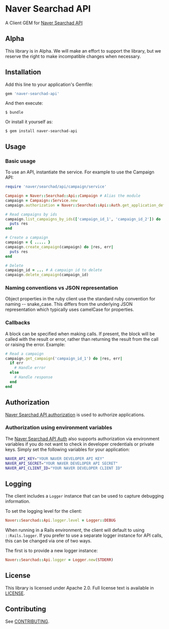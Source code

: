 # Naver Searchad API

A Client GEM for [Naver Searchad API](http://naver.github.io/searchad-apidoc/#/guides)

## Alpha

This library is in Alpha. We will make an effort to support the library, but we reserve the right to make incompatible
changes when necessary.

## Installation

Add this line to your application's Gemfile:

```ruby
gem 'naver-searchad-api'
```

And then execute:

    $ bundle

Or install it yourself as:

    $ gem install naver-searchad-api

## Usage

### Basic usage

To use an API, instantiate the service. For example to use the Campaign API:

```ruby
require 'naver/searchad/api/campaign/service'

Campaign = Naver::Searchad::Api::Campaign # Alias the module
campaign = Campaign::Service.new
campaign.authorization = Naver::Searchad::Api::Auth.get_application_default # See Below Authorization

# Read campaigns by ids
campaign.list_campaigns_by_ids(['campaign_id_1', 'campaign_id_2']) do |res, err|
  puts res
end

# Create a campaign
campaign = { ..... }
campaign.create_campaign(campaign) do |res, err|
  puts res
end

# Delete
campaign_id = ... # A campaign id to delete
campaign.delete_campaign(campaign_id)
```

### Naming conventions vs JSON representation

Object properties in the ruby client use the standard ruby convention for naming -- snake_case. This differs from the underlying JSON representation which typically uses camelCase for properties.


### Callbacks

A block can be specified when making calls. If present, the block will be called with the result or error, rather than
returning the result from the call or raising the error. Example:

```ruby
# Read a campaign
campaign.get_campaign('campaign_id_1') do |res, err|
  if err
    # Handle error
  else
    # Handle response
  end
end
```

## Authorization

[Naver Searchad API authorization](http://naver.github.io/searchad-apidoc/#/samples) is used to authorize applications.

### Authorization using environment variables

The [Naver Searchad API Auth](https://github.com/forward3d/naver-searchad-api/blob/master/lib/naver/searchad/api/auth.rb) also supports authorization via
environment variables if you do not want to check in developer credentials
or private keys. Simply set the following variables for your application:

```sh
NAVER_API_KEY="YOUR NAVER DEVELOPER API KEY"
NAVER_API_SECRET="YOUR NAVER DEVELOPER API SECRET"
NAVER_API_CLIENT_ID="YOUR NAVER DEVELOPER CLIENT ID"
```

## Logging

The client includes a `Logger` instance that can be used to capture debugging information.

To set the logging level for the client:

```ruby
Naver::Searchad::Api.logger.level = Logger::DEBUG
```

When running in a Rails environment, the client will default to using `::Rails.logger`. If you
prefer to use a separate logger instance for API calls, this can be changed via one of two ways.

The first is to provide a new logger instance:

```ruby
Naver::Searchad::Api.logger = Logger.new(STDERR)
```


## License

This library is licensed under Apache 2.0. Full license text is available in [LICENSE](LICENSE).

## Contributing

See [CONTRIBUTING](CONTRIBUTING.md).
